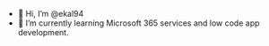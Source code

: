 - 👋 Hi, I’m @ekal94
- 🌱 I’m currently learning Microsoft 365 services and low code app development.

<!---
ekal94/ekal94 is a ✨ special ✨ repository because its `README.md` (this file) appears on your GitHub profile.
You can click the Preview link to take a look at your changes.
--->
